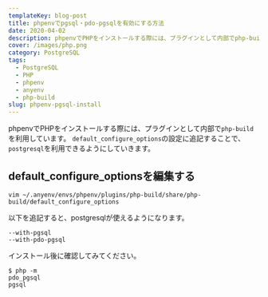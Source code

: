 ```yaml
---
templateKey: blog-post
title: phpenvでpgsql・pdo-pgsqlを有効にする方法
date: 2020-04-02
description: phpenvでPHPをインストールする際には、プラグインとして内部でphp-buildを利用しています
cover: /images/php.png
category: PostgreSQL
tags:
  - PostgreSQL
  - PHP
  - phpenv
  - anyenv
  - php-build
slug: phpenv-pgsql-install
---
```


phpenvでPHPをインストールする際には、プラグインとして内部で`php-build`を利用しています。
`default_configure_options`の設定に追記することで、`postgresql`を利用できるようにしていきます。

## default_configure_optionsを編集する

```shell
vim ~/.anyenv/envs/phpenv/plugins/php-build/share/php-build/default_configure_options
```

以下を追記すると、postgresqlが使えるようになります。

```shell
--with-pgsql
--with-pdo-pgsql
```

インストール後に確認してみてください。

```shell
$ php -m
pdo_pgsql
pgsql
```
